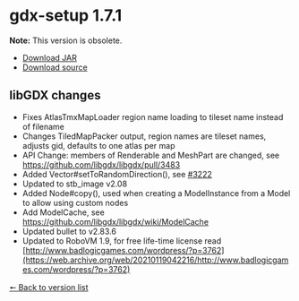 # gdx-setup 1.7.1

**Note:** This version is obsolete.

* [Download JAR](https://github.com/JavaCakeGames/gdx-setup-archive/raw/main/gdx-setup_1.7.1.jar)
* [Download source](https://github.com/JavaCakeGames/gdx-setup-archive/raw/main/sources/gdx-setup_1.7.1.zip)

## libGDX changes

- Fixes AtlasTmxMapLoader region name loading to tileset name instead of filename
- Changes TiledMapPacker output, region names are tileset names, adjusts gid, defaults to one atlas per map
- API Change: members of Renderable and MeshPart are changed, see <https://github.com/libgdx/libgdx/pull/3483>
- Added Vector#setToRandomDirection(), see [#3222](https://github.com/libgdx/libgdx/pull/3222)
- Updated to stb_image v2.08
- Added Node#copy(), used when creating a ModelInstance from a Model to allow using custom nodes
- Add ModelCache, see <https://github.com/libgdx/libgdx/wiki/ModelCache>
- Updated bullet to v2.83.6
- Updated to RoboVM 1.9, for free life-time license read [http://www.badlogicgames.com/wordpress/?p=3762](https://web.archive.org/web/20210119042216/http://www.badlogicgames.com/wordpress/?p=3762)

[🠔 Back to version list](https://javacakegames.github.io/gdx-setup-archive/)
